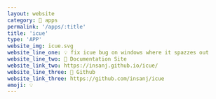 ```yaml
---
layout: website
category: 🏬 apps
permalink: '/apps/:title'
title: 'icue'
type: 'APP'
website_img: icue.svg
website_line_one: 💡 fix icue bug on windows where it spazzes out
website_line_two: 🚀 Documentation Site
website_link_two: https://insanj.github.io/icue/
website_line_three: 👾 Github
website_link_three: https://github.com/insanj/icue
emoji: 💡
---
```

